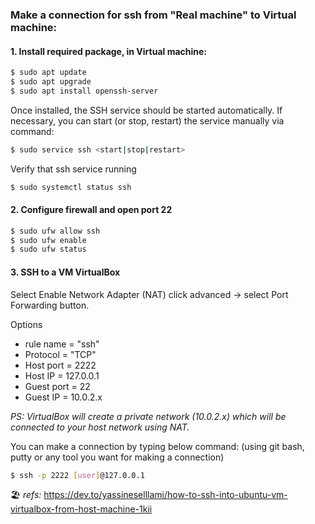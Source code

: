 ### Make a connection for ssh from "Real machine" to Virtual machine:

#### 1. Install required package, in Virtual machine:
```bash
$ sudo apt update
$ sudo apt upgrade
$ sudo apt install openssh-server
```
Once installed, the SSH service should be started automatically. 
If necessary, you can start (or stop, restart) the service manually via command:
```bash
$ sudo service ssh <start|stop|restart>
```
Verify that ssh service running
```bash
$ sudo systemctl status ssh
```
#### 2. Configure firewall and open port 22
```bash
$ sudo ufw allow ssh
$ sudo ufw enable
$ sudo ufw status
```
#### 3. SSH to a VM VirtualBox 
Select Enable Network Adapter (NAT)
click advanced -> select Port Forwarding button.

Options
* rule name = "ssh"
* Protocol = "TCP"
* Host port = 2222
* Host IP = 127.0.0.1 <IP for ssh>
* Guest port = 22
* Guest IP = 10.0.2.x <check by ifconfig command>
  
_PS: VirtualBox will create a private network (10.0.2.x) which 
will be connected to your host network using NAT._

You can make a connection by typing below command: (using git bash, putty or any tool you want for making a connection)
```bash
$ ssh -p 2222 [user]@127.0.0.1
```
🏖️
_refs:_ https://dev.to/yassineselllami/how-to-ssh-into-ubuntu-vm-virtualbox-from-host-machine-1kii

